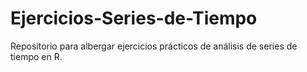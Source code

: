# Ejercicios-Series-de-Tiempo
Repositorio para albergar ejercicios prácticos de análisis de series de tiempo en R.
